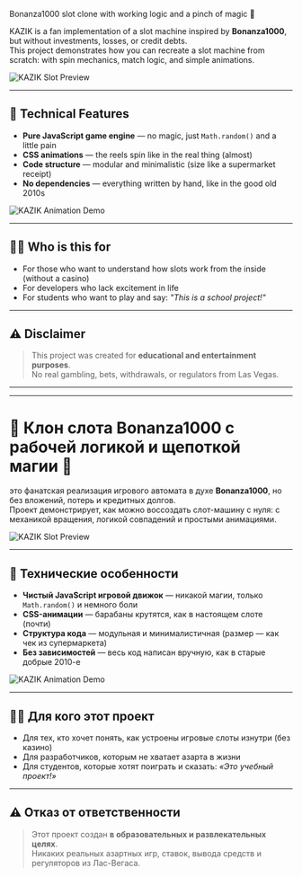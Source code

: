 Bonanza1000 slot clone with working logic and a pinch of magic 🎲

KAZIK is a fan implementation of a slot machine inspired by **Bonanza1000**, but without investments, losses, or credit debts.  
This project demonstrates how you can recreate a slot machine from scratch: with spin mechanics, match logic, and simple animations.

![KAZIK Slot Preview](https://github.com/user-attachments/assets/cce878db-a13a-4528-9f3b-604fd4ea9920)

---

## 🔧 Technical Features

- **Pure JavaScript game engine** — no magic, just `Math.random()` and a little pain
- **CSS animations** — the reels spin like in the real thing (almost)
- **Code structure** — modular and minimalistic (size like a supermarket receipt)
- **No dependencies** — everything written by hand, like in the good old 2010s

![KAZIK Animation Demo](https://github.com/user-attachments/assets/5b7a9c2f-c4b6-44f5-a297-dc4f152d52cc)

---

## 🤹‍♂️ Who is this for

- For those who want to understand how slots work from the inside (without a casino)
- For developers who lack excitement in life
- For students who want to play and say: _"This is a school project!"_

---

## ⚠️ Disclaimer

> This project was created for **educational and entertainment purposes**.  
> No real gambling, bets, withdrawals, or regulators from Las Vegas.

---

---


# 🎰 Клон слота Bonanza1000 с рабочей логикой и щепоткой магии 🎲

это фанатская реализация игрового автомата в духе **Bonanza1000**, но без вложений, потерь и кредитных долгов.  
Проект демонстрирует, как можно воссоздать слот-машину с нуля: с механикой вращения, логикой совпадений и простыми анимациями.

![KAZIK Slot Preview](https://github.com/user-attachments/assets/cce878db-a13a-4528-9f3b-604fd4ea9920)

---

## 🔧 Технические особенности

- **Чистый JavaScript игровой движок** — никакой магии, только `Math.random()` и немного боли
- **CSS-анимации** — барабаны крутятся, как в настоящем слоте (почти)
- **Структура кода** — модульная и минималистичная (размер — как чек из супермаркета)
- **Без зависимостей** — весь код написан вручную, как в старые добрые 2010-е

![KAZIK Animation Demo](https://github.com/user-attachments/assets/5b7a9c2f-c4b6-44f5-a297-dc4f152d52cc)

---

## 🤹‍♂️ Для кого этот проект

- Для тех, кто хочет понять, как устроены игровые слоты изнутри (без казино)
- Для разработчиков, которым не хватает азарта в жизни
- Для студентов, которые хотят поиграть и сказать: _«Это учебный проект!»_

---

## ⚠️ Отказ от ответственности

> Этот проект создан **в образовательных и развлекательных целях**.  
> Никаких реальных азартных игр, ставок, вывода средств и регуляторов из Лас-Вегаса.
